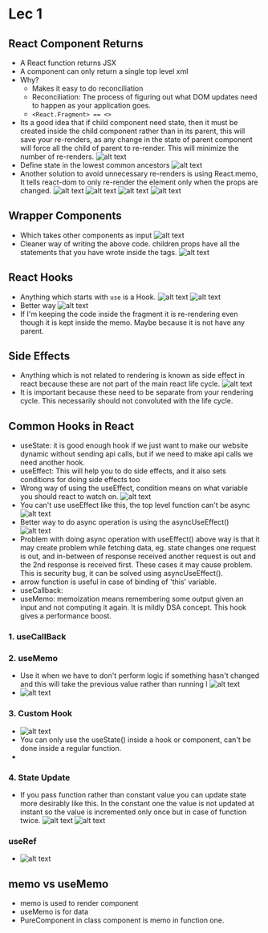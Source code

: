 # Lec 1

## React Component Returns

- A React function returns JSX
- A component can only return a single top level xml
- Why?
  - Makes it easy to do reconciliation
  - Reconciliation: The process of figuring out what DOM updates need to happen as your application goes.
  - `<React.Fragment> == <>`
- Its a good idea that if child component need state, then it must be created inside the child component rather than in its parent, this will save your re-renders, as any change in the state of parent component will force all the child of parent to re-render. This will minimize the number of re-renders.
  ![alt text](img/image.png)
- Define state in the lowest common ancestors
  ![alt text](img/image-1.png)
- Another solution to avoid unnecessary re-renders is using React.memo, It tells react-dom to only re-render the element only when the props are changed.
  ![alt text](img/image-2.png)
  ![alt text](img/image-3.png)
  ![alt text](img/image-4.png)
  ![alt text](img/image-5.png)

## Wrapper Components

- Which takes other components as input
  ![alt text](img/image-6.png)
- Cleaner way of writing the above code. children props have all the statements that you have wrote inside the tags.
  ![alt text](img/image-7.png)

## React Hooks

- Anything which starts with `use` is a Hook.
  ![alt text](img/image-8.png)
  ![alt text](img/image-9.png)
- Better way
  ![alt text](img/image-10.png)
- If I'm keeping the code inside the fragment it is re-rendering even though it is kept inside the memo. Maybe because it is not have any parent.

## Side Effects

- Anything which is not related to rendering is known as side effect in react because these are not part of the main react life cycle.
  ![alt text](img/image-11.png)
- It is important because these need to be separate from your rendering cycle. This necessarily should not convoluted with the life cycle.

## Common Hooks in React

- useState: it is good enough hook if we just want to make our website dynamic without sending api calls, but if we need to make api calls we need another hook.
- useEffect: This will help you to do side effects, and it also sets conditions for doing side effects too
- Wrong way of using the useEffect, condition means on what variable you should react to watch on.
  ![alt text](img/image-12.png)
- You can't use useEffect like this, the top level function can't be async
  ![alt text](img/image-13.png)
- Better way to do async operation is using the asyncUseEffect()
  ![alt text](img/image-14.png)
- Problem with doing async operation with useEffect() above way is that it may create problem while fetching data, eg. state changes one request is out, and in-between of response received another request is out and the 2nd response is received first. These cases it may cause problem. This is security bug, it can be solved using asyncUseEffect().
- arrow function is useful in case of binding of 'this' variable.
- useCallback:
- useMemo: memoization means remembering some output given an input and not computing it again. It is mildly DSA concept. This hook gives a performance boost.

### 1. useCallBack

### 2. useMemo

- Use it when we have to don't perform logic if something hasn't changed and this will take the previous value rather than running l
  ![alt text](img/image-15.png)
- ![alt text](img/image-17.png)

### 3. Custom Hook

- ![alt text](img/image-16.png)
- You can only use the useState() inside a hook or component, can't be done inside a regular function.
-

### 4. State Update

- If you pass function rather than constant value you can update state more desirably like this. In the constant one the value is not updated at instant so the value is incremented only once but in case of function twice.
  ![alt text](img/image-18.png)
  ![alt text](img/image-19.png)


### useRef
- ![alt text](image.png)

## memo vs useMemo

- memo is used to render component
- useMemo is for data
- PureComponent in class component is memo in function one.
